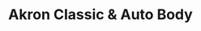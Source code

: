---
title: "Akron Classic & Auto Body"
url: /akron/akron-classic-and-auto-body/
shop: car repair
---